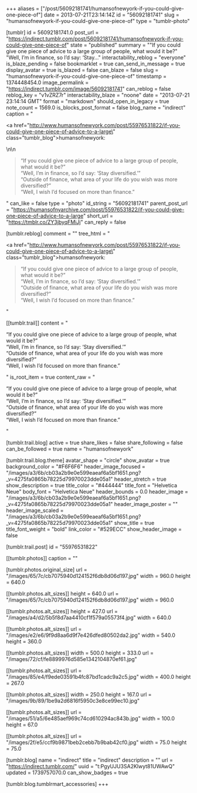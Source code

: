 +++
aliases = ["/post/56092181741/humansofnewyork-if-you-could-give-one-piece-of"]
date = 2013-07-21T23:14:14Z
id = "56092181741"
slug = "humansofnewyork-if-you-could-give-one-piece-of"
type = "tumblr-photo"

[tumblr]
id = 56092181741.0
post_url = "https://indirect.tumblr.com/post/56092181741/humansofnewyork-if-you-could-give-one-piece-of"
state = "published"
summary = "\"If you could give one piece of advice to a large group of people, what would it be?\" \"Well, I’m in finance, so I’d say: ‘Stay..."
interactability_reblog = "everyone"
is_blaze_pending = false
bookmarklet = true
can_send_in_message = true
display_avatar = true
is_blazed = false
can_blaze = false
slug = "humansofnewyork-if-you-could-give-one-piece-of"
timestamp = 1374448454.0
image_permalink = "https://indirect.tumblr.com/image/56092181741"
can_reblog = false
reblog_key = "v1vZRZ7r"
interactability_blaze = "noone"
date = "2013-07-21 23:14:14 GMT"
format = "markdown"
should_open_in_legacy = true
note_count = 1569.0
is_blocks_post_format = false
blog_name = "indirect"
caption = "<p><a href=\"http://www.humansofnewyork.com/post/55976531822/if-you-could-give-one-piece-of-advice-to-a-large\" class=\"tumblr_blog\">humansofnewyork</a>:</p>\n\n<blockquote><p>&ldquo;If you could give one piece of advice to a large group of people, what would it be?&rdquo;<br/>&ldquo;Well, I’m in finance, so I’d say: ‘Stay diversified.’&rdquo;<br/>&ldquo;Outside of finance, what area of your life do you wish was more diversified?&rdquo;<br/>&ldquo;Well, I wish I’d focused on more than finance.&rdquo;</p></blockquote>"
can_like = false
type = "photo"
id_string = "56092181741"
parent_post_url = "https://humansofnyarchive.com/post/55976531822/if-you-could-give-one-piece-of-advice-to-a-large"
short_url = "https://tmblr.co/ZY3jbyqFMiJj"
can_reply = false

[tumblr.reblog]
comment = ""
tree_html = "<p><a href=\"http://www.humansofnewyork.com/post/55976531822/if-you-could-give-one-piece-of-advice-to-a-large\" class=\"tumblr_blog\">humansofnewyork</a>:</p><blockquote><p>“If you could give one piece of advice to a large group of people, what would it be?”<br>“Well, I’m in finance, so I’d say: ‘Stay diversified.’”<br>“Outside of finance, what area of your life do you wish was more diversified?”<br>“Well, I wish I’d focused on more than finance.”</p></blockquote>"

[[tumblr.trail]]
content = "<p>&ldquo;If you could give one piece of advice to a large group of people, what would it be?&rdquo;<br />&ldquo;Well, I&rsquo;m in finance, so I&rsquo;d say: &lsquo;Stay diversified.&rsquo;&rdquo;<br />&ldquo;Outside of finance, what area of your life do you wish was more diversified?&rdquo;<br />&ldquo;Well, I wish I&rsquo;d focused on more than finance.&rdquo;</p>"
is_root_item = true
content_raw = "<p>“If you could give one piece of advice to a large group of people, what would it be?”<br>“Well, I’m in finance, so I’d say: ‘Stay diversified.’”<br>“Outside of finance, what area of your life do you wish was more diversified?”<br>“Well, I wish I’d focused on more than finance.”</p>"

[tumblr.trail.blog]
active = true
share_likes = false
share_following = false
can_be_followed = true
name = "humansofnewyork"

[tumblr.trail.blog.theme]
avatar_shape = "circle"
show_avatar = true
background_color = "#F6F6F6"
header_image_focused = "/images/a3/6b/cb03a2b9e0e599eaeaf6a5bf1651.png?_v=4275fa0865b78225d79970023dde05a1"
header_stretch = true
show_description = true
title_color = "#444444"
title_font = "Helvetica Neue"
body_font = "Helvetica Neue"
header_bounds = 0.0
header_image = "/images/a3/6b/cb03a2b9e0e599eaeaf6a5bf1651.png?_v=4275fa0865b78225d79970023dde05a1"
header_image_poster = ""
header_image_scaled = "/images/a3/6b/cb03a2b9e0e599eaeaf6a5bf1651.png?_v=4275fa0865b78225d79970023dde05a1"
show_title = true
title_font_weight = "bold"
link_color = "#529ECC"
show_header_image = false

[tumblr.trail.post]
id = "55976531822"

[[tumblr.photos]]
caption = ""

[tumblr.photos.original_size]
url = "/images/65/7c/cb7075940d124152f6db8d06d197.jpg"
width = 960.0
height = 640.0

[[tumblr.photos.alt_sizes]]
height = 640.0
url = "/images/65/7c/cb7075940d124152f6db8d06d197.jpg"
width = 960.0

[[tumblr.photos.alt_sizes]]
height = 427.0
url = "/images/a4/d2/5b5f8d7aa4410cf1f579a05573f4.jpg"
width = 640.0

[[tumblr.photos.alt_sizes]]
url = "/images/e2/e6/9f9d8aa6d9f7e426dfed80502da2.jpg"
width = 540.0
height = 360.0

[[tumblr.photos.alt_sizes]]
width = 500.0
height = 333.0
url = "/images/72/cf/fe8899976d585e1342104870ef61.jpg"

[[tumblr.photos.alt_sizes]]
url = "/images/85/e4/f9ede03591b4fc87bd1cadc9a2c5.jpg"
width = 400.0
height = 267.0

[[tumblr.photos.alt_sizes]]
width = 250.0
height = 167.0
url = "/images/9b/89/1be9a2d6816f5950c3e8ce99ec10.jpg"

[[tumblr.photos.alt_sizes]]
url = "/images/51/a5/6e485aef969c74cd610294ac843b.jpg"
width = 100.0
height = 67.0

[[tumblr.photos.alt_sizes]]
url = "/images/2f/e5/ccf9b9871beb2cebb7b9bab42cf0.jpg"
width = 75.0
height = 75.0

[tumblr.blog]
name = "indirect"
title = "indirect"
description = ""
url = "https://indirect.tumblr.com/"
uuid = "t:PgyUJU3SA2Klwyt81UWAwQ"
updated = 1739757070.0
can_show_badges = true

[tumblr.blog.tumblrmart_accessories]
+++
